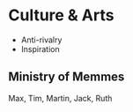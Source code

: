 # Culture & Arts

* Anti-rivalry
* Inspiration

## Ministry of Memmes

Max, Tim, Martin, Jack, Ruth

